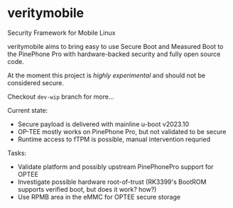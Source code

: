 # veritymobile

Security Framework for Mobile Linux

veritymobile aims to bring easy to use Secure Boot and Measured Boot to the PinePhone Pro with hardware-backed security and fully open source code.

At the moment this project is *highly experimental* and should not be considered secure.

Checkout `dev-wip` branch for more...

Current state:

- Secure payload is delivered with mainline u-boot v2023.10
- OP-TEE mostly works on PinePhone Pro, but not validated to be secure
- Runtime access to fTPM is possible, manual intervention requried

Tasks:

- Validate platform and possibly upstream PinePhonePro support for OPTEE
- Investigate possible hardware root-of-trust (RK3399's BootROM supports verified boot, but does it work? how?)
- Use RPMB area in the eMMC for OPTEE secure storage
